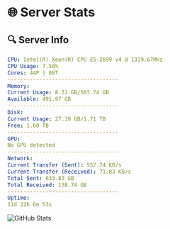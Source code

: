 # 🌐 Server Stats
## 🔍 Server Info
```yaml
CPU: Intel(R) Xeon(R) CPU E5-2699 v4 @ 1319.67MHz
CPU Usage: 7.50%
Cores: 44P | 88T
-----------------------------------
Memory:
Current Usage: 8.31 GB/503.74 GB
Available: 491.97 GB
-----------------------------------
Disk:
Current Usage: 27.19 GB/1.71 TB
Free: 1.60 TB
-----------------------------------
GPU:
No GPU detected
-----------------------------------
Network:
Current Transfer (Sent): 557.74 KB/s
Current Transfer (Received): 71.83 KB/s
Total Sent: 633.83 GB
Total Received: 138.74 GB
-----------------------------------
Uptime:
11d 22h 6m 53s
```
![GitHub Stats](https://img.shields.io/badge/Updated-2025-05-01_15:15:41-blue)